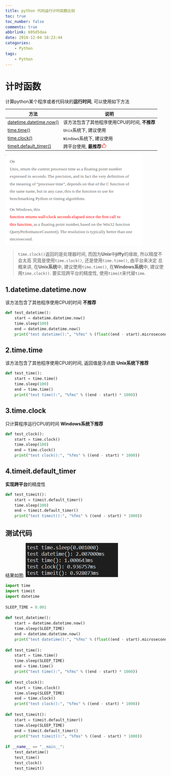 ```yaml
---
title: python 代码运行计时函数比较
toc: true
toc_number: false
comments: true
abbrlink: 605d5daa
date: 2018-12-04 18:23:44
categories:
    - Python
tags:
    - Python
---
```


# 计时函数
计算python某个程序或者代码块的**运行时间**, 可以使用如下方法

方法 | 说明
---|---
[datetime.datetime.now()](/posts/605d5daa.html#1-datetime-datetime-now) | 该方法包含了其他程序使用CPU的时间, **不推荐**
[time.time()](/posts/605d5daa.html#2-time-time) | `Unix`系统下, 建议使用
[time.clock()](/posts/605d5daa.html#3-time-clock) | `Windows`系统下, 建议使用
[timeit.default_timer()](/posts/605d5daa.html#4-timeit-default-timer) | 跨平台使用, **最推荐**![](/images/recommend.png)

<!-- more -->

![](/images/2018-12-05-01-08-07.png)

> `time.clock()`返回的是处理器时间, 而因为**Unix**中**jiffy**的缘故, 所以精度不会太高
> 究竟是使用`time.clock()`, 还是使用`time.time()`, 由平台来决定
> 总概来讲, 在**Unix系统**中, 建议使用`time.time()`, 
> 在**Windows系统**中, 建议使用`time.clock()`. 
> 要实现跨平台的精度性, 使用`timeit`来代替`time`.


## 1.datetime.datetime.now
该方法包含了其他程序使用CPU的时间
**不推荐**

```python
def test_datetime():
    start = datetime.datetime.now()
    time.sleep(100)
    end = datetime.datetime.now()
    print("test datetime():", "%fms" % (float((end - start).microseconds) / 1000))
```

## 2.time.time
该方法包含了其他程序使用CPU的时间, 返回值是浮点数
**Unix系统下推荐**

```python
def test_time():
    start = time.time()
    time.sleep(100)
    end = time.time()
    print("test time():", "%fms" % ((end - start) * 1000))
```

## 3.time.clock
只计算程序运行CPU的时间
**Windows系统下推荐**

```python
def test_clock():
    start = time.clock()
    time.sleep(100)
    end = time.clock()
    print("test clock():", "%fms" % ((end - start) * 1000))
```

## 4.timeit.default_timer
**实现跨平台**的精度性

```python
def test_timeit():
    start = timeit.default_timer()
    time.sleep(100)
    end = timeit.default_timer()
    print("test timeit():", "%fms" % ((end - start) * 1000))
```

## 测试代码
结果如图:
![](/images/2018-12-04-21-09-26.png)

```python
import time
import timeit
import datetime

SLEEP_TIME = 0.001

def test_datetime():
    start = datetime.datetime.now()
    time.sleep(SLEEP_TIME)
    end = datetime.datetime.now()
    print("test datetime():", "%fms" % (float((end - start).microseconds) / 1000))

def test_time():
    start = time.time()
    time.sleep(SLEEP_TIME)
    end = time.time()
    print("test time():", "%fms" % ((end - start) * 1000))

def test_clock():
    start = time.clock()
    time.sleep(SLEEP_TIME)
    end = time.clock()
    print("test clock():", "%fms" % ((end - start) * 1000))

def test_timeit():
    start = timeit.default_timer()
    time.sleep(SLEEP_TIME)
    end = timeit.default_timer()
    print("test timeit():", "%fms" % ((end - start) * 1000))
    
if __name__ == "__main__":
    test_datetime()
    test_time()
    test_clock()
    test_timeit()
```
